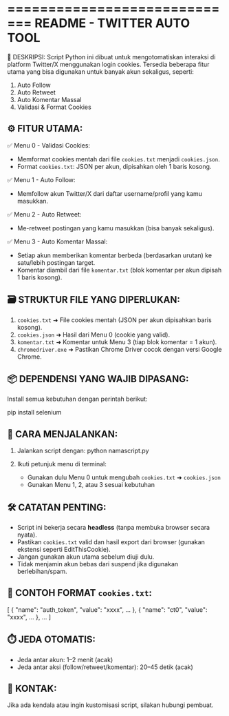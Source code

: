 
=============================
README - TWITTER AUTO TOOL
=============================

📌 DESKRIPSI:
Script Python ini dibuat untuk mengotomatiskan interaksi di platform Twitter/X menggunakan login cookies. Tersedia beberapa fitur utama yang bisa digunakan untuk banyak akun sekaligus, seperti:
1. Auto Follow
2. Auto Retweet
3. Auto Komentar Massal
4. Validasi & Format Cookies

⚙️ FITUR UTAMA:
----------------------------------
✅ Menu 0 - Validasi Cookies:
   - Memformat cookies mentah dari file `cookies.txt` menjadi `cookies.json`.
   - Format `cookies.txt`: JSON per akun, dipisahkan oleh 1 baris kosong.

✅ Menu 1 - Auto Follow:
   - Memfollow akun Twitter/X dari daftar username/profil yang kamu masukkan.

✅ Menu 2 - Auto Retweet:
   - Me-retweet postingan yang kamu masukkan (bisa banyak sekaligus).

✅ Menu 3 - Auto Komentar Massal:
   - Setiap akun memberikan komentar berbeda (berdasarkan urutan) ke satu/lebih postingan target.
   - Komentar diambil dari file `komentar.txt` (blok komentar per akun dipisah 1 baris kosong).

🗃️ STRUKTUR FILE YANG DIPERLUKAN:
----------------------------------
1. `cookies.txt`       ➜ File cookies mentah (JSON per akun dipisahkan baris kosong).
2. `cookies.json`      ➜ Hasil dari Menu 0 (cookie yang valid).
3. `komentar.txt`      ➜ Komentar untuk Menu 3 (tiap blok komentar = 1 akun).
4. `chromedriver.exe`  ➜ Pastikan Chrome Driver cocok dengan versi Google Chrome.

📦 DEPENDENSI YANG WAJIB DIPASANG:
----------------------------------
Install semua kebutuhan dengan perintah berikut:

pip install selenium

🧠 CARA MENJALANKAN:
----------------------------------
1. Jalankan script dengan: 
   python namascript.py

2. Ikuti petunjuk menu di terminal:
   - Gunakan dulu Menu 0 untuk mengubah `cookies.txt` ➜ `cookies.json`
   - Gunakan Menu 1, 2, atau 3 sesuai kebutuhan

🛠️ CATATAN PENTING:
----------------------------------
- Script ini bekerja secara **headless** (tanpa membuka browser secara nyata).
- Pastikan `cookies.txt` valid dan hasil export dari browser (gunakan ekstensi seperti EditThisCookie).
- Jangan gunakan akun utama sebelum diuji dulu.
- Tidak menjamin akun bebas dari suspend jika digunakan berlebihan/spam.

📁 CONTOH FORMAT `cookies.txt`:
----------------------------------
[
  { "name": "auth_token", "value": "xxxx", ... },
  { "name": "ct0", "value": "xxxx", ... },
  ...
]

⏱️ JEDA OTOMATIS:
----------------------------------
- Jeda antar akun: 1–2 menit (acak)
- Jeda antar aksi (follow/retweet/komentar): 20–45 detik (acak)

💬 KONTAK:
----------------------------------
Jika ada kendala atau ingin kustomisasi script, silakan hubungi pembuat.

